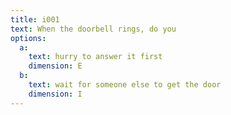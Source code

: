 ```yaml
---
title: i001
text: When the doorbell rings, do you
options:
  a: 
    text: hurry to answer it first
    dimension: E
  b:
    text: wait for someone else to get the door
    dimension: I
---
```

